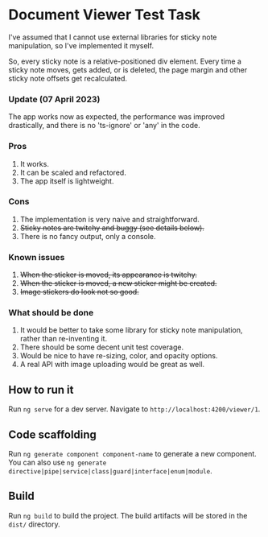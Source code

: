 # Document Viewer Test Task

I've assumed that I cannot use external libraries for sticky note manipulation, so I've implemented it myself.

So, every sticky note is a relative-positioned div element. Every time a sticky note moves, gets added, or is deleted, the page margin and other sticky note offsets get recalculated.

### Update (07 April 2023)
The app works now as expected, the performance was improved drastically, and there is no 'ts-ignore' or 'any' in the code.

### Pros
1. It works.
2. It can be scaled and refactored.
3. The app itself is lightweight.
### Cons
1. The implementation is very naive and straightforward.
2. ~~Sticky notes are twitchy and buggy (see details below).~~
3. There is no fancy output, only a console.

### Known issues
1. ~~When the sticker is moved, its appearance is twitchy.~~
2. ~~When the sticker is moved, a new sticker might be created.~~
3. ~~Image stickers do look not so good.~~

### What should be done
1. It would be better to take some library for sticky note manipulation, rather than re-inventing it.
2. There should be some decent unit test coverage.
3. Would be nice to have re-sizing, color, and opacity options.
4. A real API with image uploading would be great as well.

## How to run it

Run `ng serve` for a dev server. Navigate to `http://localhost:4200/viewer/1`.

## Code scaffolding

Run `ng generate component component-name` to generate a new component. You can also use `ng generate directive|pipe|service|class|guard|interface|enum|module`.

## Build

Run `ng build` to build the project. The build artifacts will be stored in the `dist/` directory.
